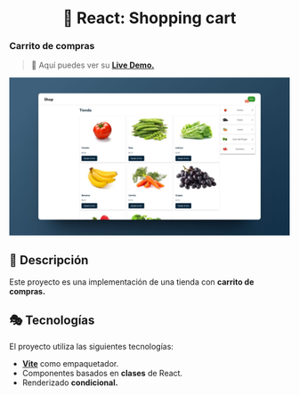 <div align='center'>

# 🛒 React: Shopping cart

</div>

### Carrito de compras

> 🧩 Aquí puedes ver su [**Live Demo.**](https://carrito-compras-abraham.netlify.app/)

![vista-previa](./public/preview/01-page-preview.jpg)

## 🚀 Descripción

Este proyecto es una implementación de una tienda con **carrito de compras.**

## 🎭 Tecnologías

El proyecto utiliza las siguientes tecnologías:

- [**Vite**](https://vitejs.dev/) como empaquetador.
- Componentes basados en **clases** de React.
- Renderizado **condicional.**
